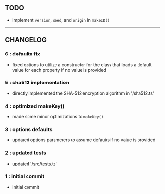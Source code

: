 ## TODO

- implement `version`, `seed`, and `origin` in `makeID()`

---

## CHANGELOG

### 6 : defaults fix
- fixed options to utilize a constructor for the class that loads a default value for each property if no value is provided

### 5 : sha512 implementation
- directly implemented the SHA-512 encryption algorithm in '/sha512.ts'

### 4 : optimized makeKey()
- made some minor optimizations to `makeKey()`

### 3 : options defaults
- updated options parameters to assume defaults if no value is provided

### 2 : updated tests
- updated '/src/tests.ts'

### 1 : initial commit
- initial commit
